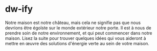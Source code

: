 # dw-ify
Notre maison est notre château, mais cela ne signifie pas que nous devrions être égoïste sur le monde extérieur notre porte. Il est à nous de prendre soin de notre environnement, et qui peut commencer dans notre maison. Lisez la suite pour trouver quelques idées qui vous aideront à mettre en œuvre des solutions d'énergie verte au sein de votre maison.
